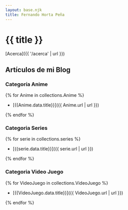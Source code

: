 ```yaml
---
layout: base.njk
title: Fernando Horta Peña
---
```


# {{ title }}

<!-- ![Yo]({{ '/static/img/ser-feliz.jpg' | url }}) -->

[Acerca]({{ '/acerca' | url }})

## Artículos de mi Blog

### Categoría Anime

{% for Anime in collections.Anime %}

- [{{Anime.data.title}}]({{ Anime.url | url }})

{% endfor %}

### Categoria Series

{% for serie in collections.series %}

- [{{serie.data.title}}]({{ serie.url | url }})

{% endfor %}

### Categoria Video Juego

{% for VideoJuego in collections.VideoJuego %}

- [{{VideoJuego.data.title}}]({{ VideoJuego.url | url }})

{% endfor %}
